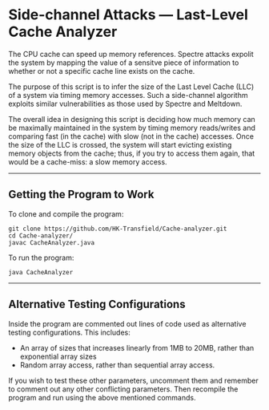 # Side-channel Attacks — Last-Level Cache Analyzer

The CPU cache can speed up memory references. Spectre attacks expolit the system by mapping the
value of a sensitve piece of information to whether or not a specific cache line exists on the cache.

The purpose of this script is to infer the size of the Last Level Cache (LLC) of a system via timing
memory accesses. Such a side-channel algorithm exploits similar vulnerabilities as those used by Spectre
and Meltdown.

The overall idea in designing this script is deciding how much memory can be maximally maintained in the
system by timing memory reads/writes and comparing fast (in the cache) with slow (not in the cache) accesses.
Once the size of the LLC is crossed, the system will start evicting existing memory objects from the cache;
thus, if you try to access them again, that would be a cache-miss: a slow memory access.

---

## Getting the Program to Work

To clone and compile the program:

```
git clone https://github.com/HK-Transfield/Cache-analyzer.git
cd Cache-analyzer/
javac CacheAnalyzer.java
```

To run the program:

```
java CacheAnalyzer
```

---

## Alternative Testing Configurations

Inside the program are commented out lines of code used as alternative testing configurations.
This includes:

- An array of sizes that increases linearly from 1MB to 20MB, rather than exponential array sizes
- Random array access, rather than sequential array access.

If you wish to test these other parameters, uncomment them and remember to comment out any
other conflicting parameters. Then recompile the program and run using the above mentioned commands.
